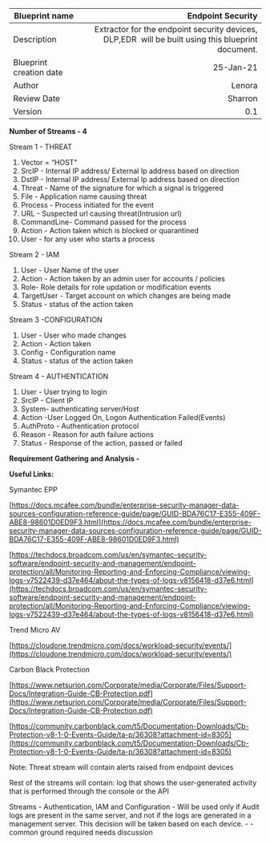 
| Blueprint name          | Endpoint Security                                                                                  |
| ----------------------- | --------------------------------------------------------------------------------------------------:|
| Description             | Extractor for the endpoint security devices, DLP,EDR  will be built using this blueprint document. |
| Blueprint creation date | 25-Jan-21                                                                                          |
| Author                  | Lenora                                                                                             |
| Review Date             | Sharron                                                                                            |
| Version                 | 0.1                                                                                                |

**Number of Streams - 4**

Stream 1 - THREAT

1.  Vector = “HOST"
2.  SrcIP - Internal IP address/ External Ip address based on direction
3.  DstIP - Internal IP address/ External Ip address based on direction
4.  Threat - Name of the signature for which a signal is triggered
5.  File - Application name causing threat
6.  Process - Process initiated for the event
7.  URL - Suspected url causing threat(Intrusion url)
8.  CommandLine- Command passed for the process
9.  Action - Action taken which is blocked or quarantined
10.  User - for any user who starts a process

Stream 2 - IAM

1.  User - User Name of the user
2.  Action - Action taken by an admin user for accounts / policies
3.  Role- Role details for role updation or modification events
4.  TargetUser - Target account on which changes are being made
5.  Status - status of the action taken

Stream 3 -CONFIGURATION

1.  User - User who made changes
2.  Action - Action taken
3.  Config - Configuration name
4.  Status - status of the action taken

Stream 4 - AUTHENTICATION

1.  User - User trying to login
2.  SrcIP - Client IP
3.  System- authenticating server/Host
4.  Action -User Logged On, Logon Authentication Failed(Events)
5.  AuthProto - Authentication protocol
6.  Reason - Reason for auth failure actions
7.  Status - Response of the action, passed or failed

**Requirement Gathering and Analysis -**

**Useful Links:**

Symantec EPP

[https://docs.mcafee.com/bundle/enterprise-security-manager-data-sources-configuration-reference-guide/page/GUID-BDA76C17-E355-409F-ABE8-98601D0ED9F3.html](https://docs.mcafee.com/bundle/enterprise-security-manager-data-sources-configuration-reference-guide/page/GUID-BDA76C17-E355-409F-ABE8-98601D0ED9F3.html)

[https://techdocs.broadcom.com/us/en/symantec-security-software/endpoint-security-and-management/endpoint-protection/all/Monitoring-Reporting-and-Enforcing-Compliance/viewing-logs-v7522439-d37e464/about-the-types-of-logs-v8156418-d37e6.html](https://techdocs.broadcom.com/us/en/symantec-security-software/endpoint-security-and-management/endpoint-protection/all/Monitoring-Reporting-and-Enforcing-Compliance/viewing-logs-v7522439-d37e464/about-the-types-of-logs-v8156418-d37e6.html)

Trend Micro AV

[https://cloudone.trendmicro.com/docs/workload-security/events/](https://cloudone.trendmicro.com/docs/workload-security/events/)

Carbon Black Protection

[https://www.netsurion.com/Corporate/media/Corporate/Files/Support-Docs/Integration-Guide-CB-Protection.pdf](https://www.netsurion.com/Corporate/media/Corporate/Files/Support-Docs/Integration-Guide-CB-Protection.pdf)

[https://community.carbonblack.com/t5/Documentation-Downloads/Cb-Protection-v8-1-0-Events-Guide/ta-p/36308?attachment-id=8305](https://community.carbonblack.com/t5/Documentation-Downloads/Cb-Protection-v8-1-0-Events-Guide/ta-p/36308?attachment-id=8305)

Note: Threat stream will contain alerts raised from endpoint devices

Rest of the streams will contain: log that shows the user-generated activity that is performed through the console or the API

Streams - Authentication, IAM and Configuration - Will be used only if Audit logs are present in the same server, and not if the logs are generated in a management server. This decision will be taken based on each device. - - common ground required needs discussion
